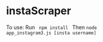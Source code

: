 # instaScraper
To use: 
Run <code> npm install </code>
Then <code>node app_instagram3.js [insta username]</code>
